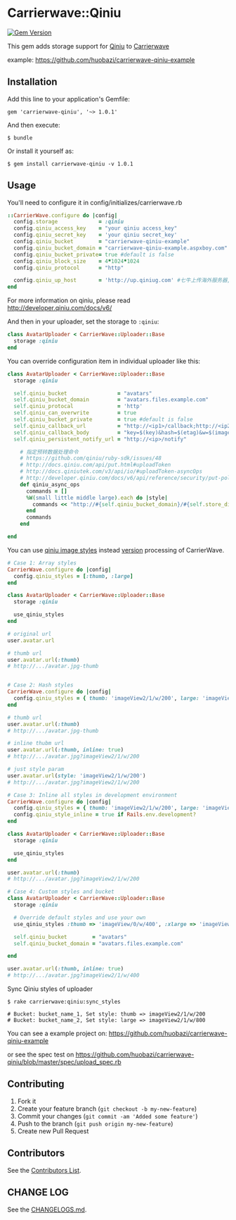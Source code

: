 # Carrierwave::Qiniu

[![Gem Version](https://badge.fury.io/rb/carrierwave-qiniu@2x.png?1.0.1)](http://badge.fury.io/rb/carrierwave-qiniu)

This gem adds storage support for [Qiniu](http://qiniutek.com) to [Carrierwave](https://github.com/jnicklas/carrierwave)

example: https://github.com/huobazi/carrierwave-qiniu-example

## Installation

Add this line to your application's Gemfile:

    gem 'carrierwave-qiniu', '~> 1.0.1'

And then execute:

    $ bundle

Or install it yourself as:

    $ gem install carrierwave-qiniu -v 1.0.1

## Usage

You'll need to configure it in config/initializes/carrierwave.rb

```ruby
::CarrierWave.configure do |config|
  config.storage             = :qiniu
  config.qiniu_access_key    = "your qiniu access_key"
  config.qiniu_secret_key    = 'your qiniu secret_key'
  config.qiniu_bucket        = "carrierwave-qiniu-example"
  config.qiniu_bucket_domain = "carrierwave-qiniu-example.aspxboy.com"
  config.qiniu_bucket_private= true #default is false
  config.qiniu_block_size    = 4*1024*1024
  config.qiniu_protocol      = "http"

  config.qiniu_up_host       = 'http://up.qiniug.com' #七牛上传海外服务器,国内使用可以不要这行配置
end
```

For more information on qiniu, please read http://developer.qiniu.com/docs/v6/

And then in your uploader, set the storage to `:qiniu`:

```ruby
class AvatarUploader < CarrierWave::Uploader::Base
  storage :qiniu
end
```

You can override configuration item in individual uploader like this:

```ruby
class AvatarUploader < CarrierWave::Uploader::Base
  storage :qiniu

  self.qiniu_bucket                = "avatars"
  self.qiniu_bucket_domain         = "avatars.files.example.com"
  self.qiniu_protocal              = 'http'
  self.qiniu_can_overwrite         = true
  self.qiniu_bucket_private        = true #default is false
  self.qiniu_callback_url          = "http://<ip1>/callback;http://<ip2>/callback"
  self.qiniu_callback_body         = "key=$(key)&hash=$(etag)&w=$(imageInfo.width)&h=$(imageInfo.height)" # see http://developer.qiniu.com/docs/v6/api/overview/up/response/vars.html#magicvar
  self.qiniu_persistent_notify_url = "http://<ip>/notify"

    # 指定预转数据处理命令
    # https://github.com/qiniu/ruby-sdk/issues/48
    # http://docs.qiniu.com/api/put.html#uploadToken
    # http://docs.qiniutek.com/v3/api/io/#uploadToken-asyncOps
    # http://developer.qiniu.com/docs/v6/api/reference/security/put-policy.html#put-policy-persistent-ops-explanation
    def qiniu_async_ops
      commands = []
      %W(small little middle large).each do |style|
        commands << "http://#{self.qiniu_bucket_domain}/#{self.store_dir}/#{self.filename}/#{style}"
      end
      commands
    end

end
```

You can use [qiniu image styles](https://qiniu.kf5.com/hc/kb/article/68884/) instead [version](https://github.com/carrierwaveuploader/carrierwave#adding-versions) processing of CarrierWave.

```ruby
# Case 1: Array styles
CarrierWave.configure do |config|
  config.qiniu_styles = [:thumb, :large]
end

class AvatarUploader < CarrierWave::Uploader::Base
  storage :qiniu

  use_qiniu_styles
end

# original url
user.avatar.url

# thumb url
user.avatar.url(:thumb)
# http://.../avatar.jpg-thumb


# Case 2: Hash styles
CarrierWave.configure do |config|
  config.qiniu_styles = { thumb: 'imageView2/1/w/200', large: 'imageView2/1/w/800' }
end

# thumb url
user.avatar.url(:thumb)
# http://.../avatar.jpg-thumb

# inline thubm url
user.avatar.url(:thumb, inline: true)
# http://.../avatar.jpg?imageView2/1/w/200

# just style param
user.avatar.url(style: 'imageView2/1/w/200')
# http://.../avatar.jpg?imageView2/1/w/200

# Case 3: Inline all styles in development environment
CarrierWave.configure do |config|
  config.qiniu_styles = { thumb: 'imageView2/1/w/200', large: 'imageView2/1/w/800' }
  config.qiniu_style_inline = true if Rails.env.development?
end

class AvatarUploader < CarrierWave::Uploader::Base
  storage :qiniu

  use_qiniu_styles
end

user.avatar.url(:thumb)
# http://.../avatar.jpg?imageView2/1/w/200

# Case 4: Custom styles and bucket
class AvatarUploader < CarrierWave::Uploader::Base
  storage :qiniu

  # Override default styles and use your own
  use_qiniu_styles :thumb => 'imageView/0/w/400', :xlarge => 'imageView/0/w/1600'

  self.qiniu_bucket        = "avatars"
  self.qiniu_bucket_domain = "avatars.files.example.com"

end

user.avatar.url(:thumb, inline: true)
# http://.../avatar.jpg?imageView2/1/w/400

```
Sync Qiniu styles of uploader

```
$ rake carrierwave:qiniu:sync_styles

# Bucket: bucket_name_1, Set style: thumb => imageView2/1/w/200
# Bucket: bucket_name_2, Set style: large => imageView2/1/w/800

```
You can see a example project on: https://github.com/huobazi/carrierwave-qiniu-example

or see the spec test on https://github.com/huobazi/carrierwave-qiniu/blob/master/spec/upload_spec.rb

## Contributing

1. Fork it
2. Create your feature branch (`git checkout -b my-new-feature`)
3. Commit your changes (`git commit -am 'Added some feature'`)
4. Push to the branch (`git push origin my-new-feature`)
5. Create new Pull Request

## Contributors

See the [Contributors List](https://github.com/huobazi/carrierwave-qiniu/graphs/contributors).

## CHANGE LOG

See the [CHANGELOGS.md](https://github.com/huobazi/carrierwave-qiniu/blob/master/CHANGELOG.md).
